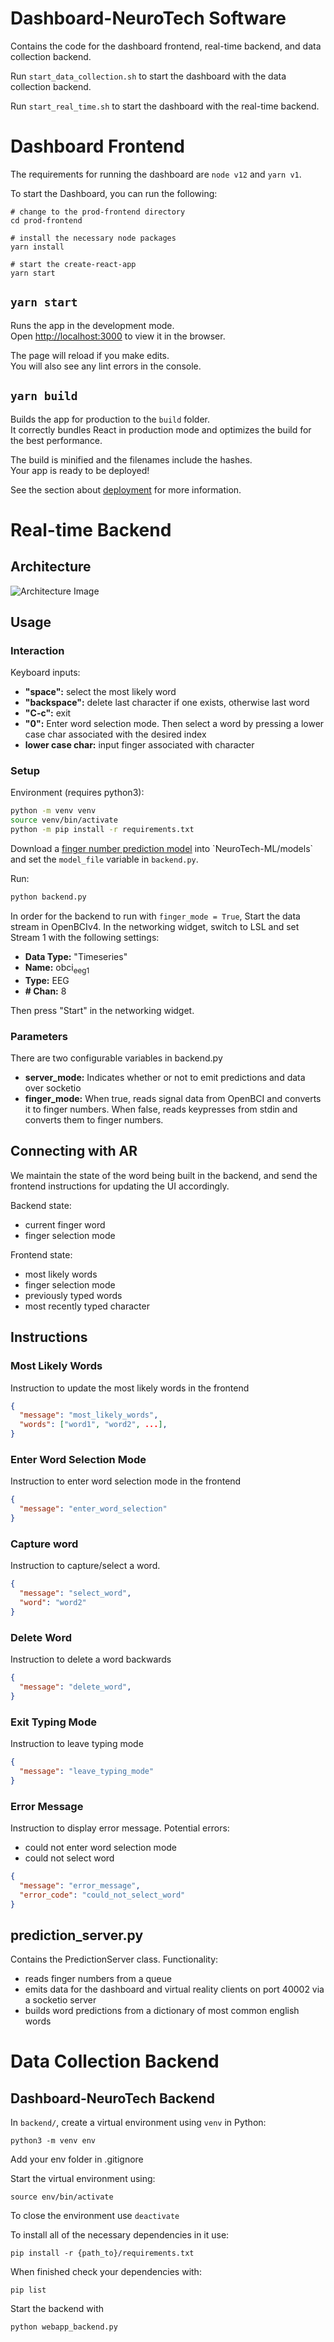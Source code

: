 # Dashboard-NeuroTech Software

Contains the code for the dashboard frontend, real-time backend, and data collection backend.

Run `start_data_collection.sh` to start the dashboard with the data collection backend.

Run `start_real_time.sh` to start the dashboard with the real-time backend.

# Dashboard Frontend

The requirements for running the dashboard are `node v12` and `yarn v1`.

To start the Dashboard, you can run the following:

```
# change to the prod-frontend directory
cd prod-frontend

# install the necessary node packages
yarn install

# start the create-react-app
yarn start
```

## `yarn start`

Runs the app in the development mode.<br />
Open [http://localhost:3000](http://localhost:3000) to view it in the browser.

The page will reload if you make edits.<br />
You will also see any lint errors in the console.

## `yarn build`

Builds the app for production to the `build` folder.<br />
It correctly bundles React in production mode and optimizes the build for the best performance.

The build is minified and the filenames include the hashes.<br />
Your app is ready to be deployed!

See the section about [deployment](https://facebook.github.io/create-react-app/docs/deployment) for more information.

# Real-time Backend

## Architecture

![Architecture Image](https://raw.githubusercontent.com/NTX-McGill/NeuroTechX-McGill-2020/main/src/dashboard/backend/real_time/architecture_diagram.jpg)

## Usage

### Interaction

Keyboard inputs:

-   **"space":** select the most likely word
-   **"backspace":** delete last character if one exists, otherwise last word
-   **"C-c":** exit
-   **"0":** Enter word selection mode. Then select a word by pressing a lower case char associated with the desired index
-   **lower case char:** input finger associated with character

### Setup

Environment (requires python3):

```bash
python -m venv venv
source venv/bin/activate
python -m pip install -r requirements.txt
```

Download a [finger number prediction model](https://github.com/NTX-McGill/NeuroTechX-McGill-2020/tree/main/offline/models) into \`NeuroTech-ML/models\` and set the `model_file` variable in `backend.py`.

Run:

```bash
python backend.py
```

In order for the backend to run with `finger_mode = True`, Start the data stream in OpenBCIv4. In the networking widget, switch to LSL and set Stream 1 with the following settings:

-   **Data Type:** "Timeseries"
-   **Name:** obci<sub>eeg1</sub>
-   **Type:** EEG
-   **# Chan:** 8

Then press "Start" in the networking widget.

### Parameters

There are two configurable variables in backend.py

-   **server_mode:** Indicates whether or not to emit predictions and data over socketio
-   **finger_mode:** When true, reads signal data from OpenBCI and converts it to finger numbers. When false, reads keypresses from stdin and converts them to finger numbers.

## Connecting with AR

We maintain the state of the word being built in the backend, and send the frontend instructions for updating the UI accordingly.

Backend state:

-   current finger word
-   finger selection mode

Frontend state:

-   most likely words
-   finger selection mode
-   previously typed words
-   most recently typed character

## Instructions

### Most Likely Words

Instruction to update the most likely words in the frontend

```json
{
  "message": "most_likely_words",
  "words": ["word1", "word2", ...],
}
```

### Enter Word Selection Mode

Instruction to enter word selection mode in the frontend

```json
{
  "message": "enter_word_selection"
}
```

### Capture word

Instruction to capture/select a word.

```json
{
  "message": "select_word",
  "word": "word2"
}
```

### Delete Word

Instruction to delete a word backwards

```json
{
  "message": "delete_word",
}
```

### Exit Typing Mode

Instruction to leave typing mode

```json
{
  "message": "leave_typing_mode"
}
```

### Error Message

Instruction to display error message. Potential errors:

-   could not enter word selection mode
-   could not select word

```json
{
  "message": "error_message",
  "error_code": "could_not_select_word"
}
```

## prediction_server.py

Contains the PredictionServer class. Functionality:

-   reads finger numbers from a queue
-   emits data for the dashboard and virtual reality clients on port 40002 via a socketio server
-   builds word predictions from a dictionary of most common english words

# Data Collection Backend

## Dashboard-NeuroTech Backend


In `backend/`, create a virtual environment using `venv` in Python:

```
python3 -m venv env
```
Add your env folder in .gitignore

Start the virtual environment using:
```
source env/bin/activate
```

To close the environment use `deactivate`

To install all of the necessary dependencies in it use:

```text
pip install -r {path_to}/requirements.txt
```

When finished check your dependencies with:

```text
pip list
```

Start the backend with
```
python webapp_backend.py
```
